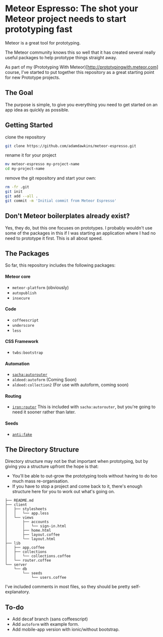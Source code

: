 # Meteor Espresso: The shot your Meteor project needs to start prototyping fast
Meteor is a great tool for prototyping.

The Meteor community knows this so well that it has created several really useful packages to help prototype things straight away. 

As part of my (Prototyping With Meteor)[http://prototypingwith.meteor.com] course, I've started to put together this repository as a great starting point for new Prototype projects.

## The Goal
The purpose is simple, to give you everything you need to get started on an app idea as quickly as possible. 

## Getting Started
clone the repository
```bash
git clone https://github.com/adamdawkins/meteor-espresso.git
```
rename it for your project
``` bash
mv meteor-espresso my-project-name
cd my-project-name
```
remove the git repository and start your own:

```bash
rm -fr .git
git init
git add --all .
git commit -m 'Initial commit from Meteor Espresso'
```
## Don't Meteor boilerplates already exist?
Yes, they do, but this one focuses on prototypes. I probably wouldn't use some of the packages in this if I was starting an application where I had no need to prototype it first. This is all about speed.

## The Packages
So far, this repository includes the following packages:
#### Meteor core
* `meteor-platform` (obviously)
* `autopublish`
* `insecure`

#### Code
* `coffeescript`
* `underscore`
* `less`

#### CSS Framework
* `twbs:bootstrap`

#### Automation
* [`sacha:autorouter`](https://atmospherejs.com/sacha/autorouter)
* `aldeed:autoform` (Coming Soon)
* `aldeed:collection2` (For use with autoform, coming soon)

#### Routing
* [`iron:router`](https://atmospherejs.com/iron/router) This is included with `sacha:autorouter`, but you're going to need it sooner rather than later.

#### Seeds
* [`anti:fake`](https://atmospherejs.com/anti/fake)

## The Directory Structure
Directory structure may not be that important when prototyping, but by giving you a structure upfront the hope is that:

* You'll be able to out-grow the prototyping tools without having to do too much mass re-organisation.
* If you have to stop a project and come back to it, there's enough structure here for you to work out what's going on.

```
├── README.md
├── client
│   ├── stylesheets
│   │   └── app.less
│   └── views
│       ├── accounts
│       │   └── sign-in.html
│       ├── home.html
│       ├── layout.coffee
│       └── layout.html
├── lib
│   ├── app.coffee
│   ├── collections
│   │   └── collections.coffee
│   └── router.coffee
└── server
    └── db
        └── seeds
            └── users.coffee
```

I've included comments in most files, so they should be pretty self-explanatory.

## To-do
* Add decaf branch (sans coffeescript)
* Add `autoform` with example form.
* Add mobile-app version with ionic/without bootstrap.
